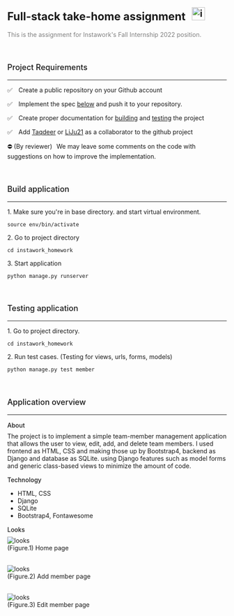 <h2> <span style="font-size: 25px;">Full-stack take-home assignment</span> <img src="https://play-lh.googleusercontent.com/pE4AjuQLjUMzulbNL6fjVX4jMTXAtmO4kwHCEaU_0hfGJBIO3HRQ5alMsHwlAajhBa8=w480-h960-rw" alt="instawork-logo" style="height: 30px; width: 30px; margin-left: 10px;" /> </h2>

<span style='color: gray;'>This is the assignment for Instawork's Fall Internship 2022 position.</span>

<br />

<h3 style="font-size: 18px; font-weight: 500;"> Project Requirements </h3>

<hr/>
<p><span style='margin-right: 10px;'>✅ </span>Create a public repository on your Github account</p>
<p><span style='margin-right: 10px;'>✅ </span>Implement the spec <a href="#implementaion">below</a> and push it to your repository.</p>
<p><span style='margin-right: 10px;'>✅  </span>Create proper documentation for <a href="#building">building</a> and <a href="#testing">testing</a> the project</p>
<p><span style='margin-right: 10px;'>✅ </span>Add <a href="https://github.com/Taqdeer">Taqdeer</a> or <a href="https://github.com/LiJu21">LiJu21</a> as a collaborator to the github project</p>
<p><span style='margin-right: 10px;'>⛔ (By reviewer)</span>We may leave some comments on the code with suggestions on how to improve the implementation.</p>
<br/>

<h3 id="building" style="font-size: 18px; font-weight: 500;">Build application</h3>

<hr/>
<p>1. Make sure you're in base directory. and start virtual environment.</p>

```
source env/bin/activate
```

<p>2. Go to project directory</p>

```
cd instawork_homework
```

<p>3. Start application</p>

```
python manage.py runserver
```

<br/>

<h3 id="testing" style="font-size: 18px; font-weight: 500;">Testing application</h3>

<hr/>

<p>1. Go to project directory.</p>

```
cd instawork_homework
```

<p>2. Run test cases. (Testing for views, urls, forms, models)</p>

```
python manage.py test member
```

<br/>

<h3 id="testing" style="font-size: 18px; font-weight: 500;">Application overview</h3>

<hr/>

<h4 id="implementaion" style="margin: 15px 0 8px 0; font-weight: 500;">About</h4>
The project is to implement a simple team-member management application that allows the
user to view, edit, add, and delete team members.
I used frontend as HTML, CSS and making those up by Bootstrap4, backend as Django and database as SQLite.
using Django features such as model forms and generic class-based views to minimize the amount of code.

<h4 style="margin: 15px 0 8px 0; font-weight: 500;">Technology</h4>
<ul>
  <li>HTML, CSS</li>
  <li>Django</li>
  <li>SQLite</li>
  <li>Bootstrap4, Fontawesome</li>
</ul>

<h4 style="margin: 15px 0 8px 0; font-weight: 500;">Looks</h4>
<img src="https://user-images.githubusercontent.com/62743644/178614362-62b7b3c8-0e9c-4647-8ed7-00708b0f3c55.jpeg" alt="looks"/> <br/>
(Figure.1) Home page <br/><br/>

<img src="https://user-images.githubusercontent.com/62743644/178614267-6e5c5c54-1cce-4f5d-9d11-1830c19a09b1.jpeg" alt="looks"/> <br/>
(Figure.2) Add member page <br/><br/>

<img src="https://user-images.githubusercontent.com/62743644/178614312-59600721-2f4c-401d-9cae-2904f9f10bf5.jpeg" alt="looks"/> <br/>
(Figure.3) Edit member page <br/><br/>
